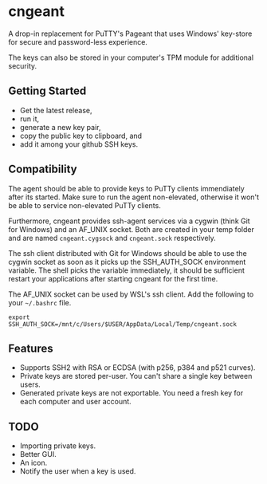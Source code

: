 # cngeant

A drop-in replacement for PuTTY's Pageant that uses Windows'
key-store for secure and password-less experience.

The keys can also be stored in your computer's TPM module
for additional security.

## Getting Started

* Get the latest release,
* run it,
* generate a new key pair,
* copy the public key to clipboard, and
* add it among your github SSH keys.

## Compatibility

The agent should be able to provide keys to PuTTy clients immendiately
after its started. Make sure to run the agent non-elevated, otherwise
it won't be able to service non-elevated PuTTy clients.

Furthermore, cngeant provides ssh-agent services via
a cygwin (think Git for Windows) and an AF_UNIX socket.
Both are created in your temp folder and are named `cngeant.cygsock`
and `cngeant.sock` respectively.

The ssh client distributed with Git for Windows should be able to use the cygwin
socket as soon as it picks up the SSH_AUTH_SOCK environment variable.
The shell picks the variable immediately, it should be sufficient restart your
applications after starting cngeant for the first time.

The AF_UNIX socket can be used by WSL's ssh client. Add the following to your
`~/.bashrc` file.

    export SSH_AUTH_SOCK=/mnt/c/Users/$USER/AppData/Local/Temp/cngeant.sock

## Features

* Supports SSH2 with RSA or ECDSA (with p256, p384 and p521 curves).
* Private keys are stored per-user. You can't share
  a single key between users.
* Generated private keys are not exportable. You need a fresh key
  for each computer and user account.

## TODO

* Importing private keys.
* Better GUI.
* An icon.
* Notify the user when a key is used.
